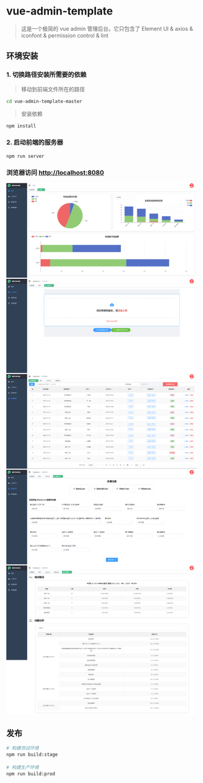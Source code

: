 # vue-admin-template

> 这是一个极简的 vue admin 管理后台。它只包含了 Element UI & axios & iconfont & permission control & lint

## 环境安装

### 1. 切换路径安装所需要的依赖

> 移动到前端文件所在的路径

```bash
cd vue-admin-template-master
```

> 安装依赖

```bash
npm install
```

### 2. 启动前端的服务器
```bash
npm run server
```

### 浏览器访问 [http://localhost:8080](http://localhost:8080)

![alt text](dashbord.png)
![alt text](upload.png)
![alt text](table.png)
![alt text](settings.png)
![alt text](analysis.png)

## 发布

```bash
# 构建测试环境
npm run build:stage

# 构建生产环境
npm run build:prod
```